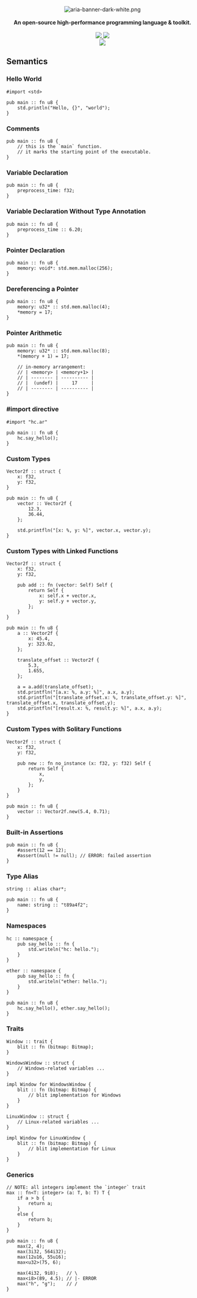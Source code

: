 <p align="center">
    <img src="docs/assets/aria-banner-dark-white.png?raw=true" alt="aria-banner-dark-white.png">
    <br/>
    <br/>
    <b>An open-source high-performance programming language & toolkit.</b>
    <br/>
    <br/>
    <a href="https://github.com/huzaifash/aria/actions">
        <img src="https://github.com/huzaifash/aria/workflows/build/badge.svg">
    </a>
    <a href="https://github.com/huzaifash/aria/blob/master/LICENSE">
        <img src="https://img.shields.io/github/license/huzaifash/aria">
    </a>
    <br/>
    <a href="https://github.com/huzaifash/aria.git">
        <img src="https://img.shields.io/github/languages/code-size/huzaifash/aria">
    </a>
</p>

## Semantics

### Hello World
```aria
#import <std>

pub main :: fn u8 {
    std.println("Hello, {}", "world");
}
```

### Comments
```aria
pub main :: fn u8 {
    // this is the `main` function.
    // it marks the starting point of the executable.
}
```

### Variable Declaration
```aria
pub main :: fn u8 {
    preprocess_time: f32;
}
```

### Variable Declaration Without Type Annotation
```aria
pub main :: fn u8 {
    preprocess_time :: 6.20;
}
```

### Pointer Declaration
```aria
pub main :: fn u8 {
    memory: void*: std.mem.malloc(256);
}
```

### Dereferencing a Pointer
```aria
pub main :: fn u8 {
    memory: u32* :: std.mem.malloc(4);
    *memory = 17;
}
```

### Pointer Arithmetic

```aria
pub main :: fn u8 {
    memory: u32* :: std.mem.malloc(8);
    *(memory + 1) = 17;

    // in-memory arrangement:
    // | <memory> | <memory+1> |
    // | -------- | ---------- |
    // |  (undef) |     17     |
    // | -------- | ---------- |
}
```

### #import directive

```aria
#import "hc.ar"

pub main :: fn u8 {
    hc.say_hello();
}
```

### Custom Types

```aria
Vector2f :: struct {
    x: f32,
    y: f32,
}

pub main :: fn u8 {
    vector :: Vector2f {
        12.3,
        36.44,
    };

    std.printfln("[x: %, y: %]", vector.x, vector.y);
}
```

### Custom Types with Linked Functions

```aria
Vector2f :: struct {
    x: f32,
    y: f32,

    pub add :: fn (vector: Self) Self {
        return Self {
            x: self.x + vector.x,
            y: self.y + vector.y,
        };
    }
}

pub main :: fn u8 {
    a :: Vector2f {
        x: 45.4,
        y: 323.02,
    };

    translate_offset :: Vector2f {
        5.3,
        1.655,
    };

    a = a.add(translate_offset);
    std.printfln("[a.x: %, a.y: %]", a.x, a.y);
    std.printfln("[translate_offset.x: %, translate_offset.y: %]", translate_offset.x, translate_offset.y);
    std.printfln("[result.x: %, result.y: %]", a.x, a.y);
}
```

### Custom Types with Solitary Functions

```aria
Vector2f :: struct {
    x: f32,
    y: f32,

    pub new :: fn no_instance (x: f32, y: f32) Self {
        return Self {
            x,
            y,
        };
    }
}

pub main :: fn u8 {
    vector :: Vector2f.new(5.4, 0.71);
}
```

### Built-in Assertions

```aria
pub main :: fn u8 {
    #assert(12 == 12);
    #assert(null != null); // ERROR: failed assertion
}
```

### Type Alias

```aria
string :: alias char*;

pub main :: fn u8 {
    name: string :: "t89a4f2";
}
```

### Namespaces

```aria
hc :: namespace {
    pub say_hello :: fn {
        std.writeln("hc: hello.");
    }
}

ether :: namespace {
    pub say_hello :: fn {
        std.writeln("ether: hello.");
    }
}

pub main :: fn u8 {
    hc.say_hello(), ether.say_hello();
}
```

### Traits

```aria
Window :: trait {
    blit :: fn (bitmap: Bitmap);
}

WindowsWindow :: struct {
    // Windows-related variables ...
}

impl Window for WindowsWindow {
    blit :: fn (bitmap: Bitmap) {
        // blit implementation for Windows
    }
}

LinuxWindow :: struct {
    // Linux-related variables ...
}

impl Window for LinuxWindow {
    blit :: fn (bitmap: Bitmap) {
        // blit implementation for Linux
    }
}
```

### Generics

```aria
// NOTE: all integers implement the `integer` trait
max :: fn<T: integer> (a: T, b: T) T {
    if a > b {
        return a;
    }
    else {
        return b;
    }
}

pub main :: fn u8 {
    max(2, 4);
    max(3i32, 564i32);
    max(12u16, 55u16);
    max<u32>(75, 6);

    max(4i32, 9i8);   // \
    max<i8>(89, 4.5); // |- ERROR
    max("h", "g");    // /
}
```
